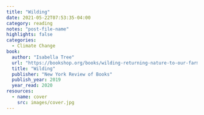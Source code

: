 ```yaml
---
title: "Wilding"
date: 2021-05-22T07:53:35-04:00
category: reading
notes: "post-file-name"
highlights: false
categories:
  - Climate Change
book:
  author: "Isabella Tree"
  url: "https://bookshop.org/books/wilding-returning-nature-to-our-farm/9781681373713"
  title: "Wilding"
  publisher: "New York Review of Books"
  publish_year: 2019
  year_read: 2020
resources:
  - name: cover
    src: images/cover.jpg
---
```


